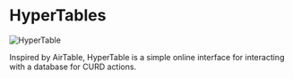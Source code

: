 #  HyperTables
![HyperTable](https://i.imgur.com/rLwvBEq.png)

Inspired by AirTable, HyperTable is a simple online interface for interacting with a database for CURD actions.